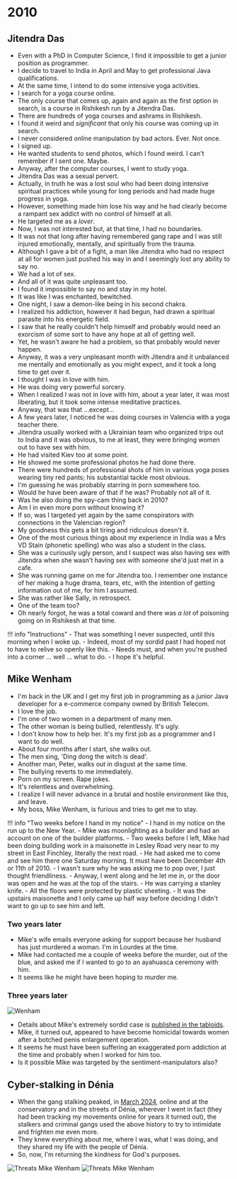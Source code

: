 # 2010

<div id="google_translate_element"></div>
<script type="text/javascript" src="//translate.google.com/translate_a/element.js?cb=googleTranslateElementInit"></script>
<script type="text/javascript">
function googleTranslateElementInit() {
  new google.translate.TranslateElement({pageLanguage: 'en'}, 'google_translate_element');
}
</script>

## Jitendra Das

- Even with a PhD in Computer Science, I find it impossible to get a junior position as programmer.
- I decide to travel to India in April and May to get professional Java qualifications.
- At the same time, I intend to do some intensive yoga activities.
- I search for a yoga course online.
- The only course that comes up, again and again as the first option in search, is a course in Rishikesh run by a Jitendra Das.
- There are hundreds of yoga courses and ashrams in Rishikesh. 
- I found it weird and *significant* that only his course was coming up in search.
- I never considered online manipulation by bad actors. Ever. Not once.
- I signed up.
- He wanted students to send photos, which I found weird. I can't remember if I sent one. Maybe.
- Anyway, after the computer courses, I went to study yoga.
- Jitendra Das was a sexual pervert.
- Actually, in truth he was a lost soul who had been doing intensive spiritual practices while young for long periods and had made huge progress in yoga.
- However, something made him lose his way and he had clearly become a rampant sex addict with no control of himself at all.
- He targeted me as a *lover*.
- Now, I was not interested but, at that time, I had no boundaries.
- It was not that long after having remembered gang rape and I was still injured emotionally, mentally, and spiritually from the trauma.
- Although I gave a bit of a fight, a man like Jitendra who had no respect at all for women just pushed his way in and I seemingly lost any ability to say no.
- We had a lot of sex.
- And all of it was quite unpleasant too.
- I found it impossible to say no and stay in my hotel.
- It was like I was enchanted, bewitched.
- One night, I saw a demon-like being in his second chakra.
- I realized his addiction, however it had begun, had drawn a spiritual parasite into his energetic field.
- I saw that he really couldn't help himself and probably would need an exorcism of some sort to have any hope at all of getting well.
- Yet, he wasn't aware he had a problem, so that probably would never happen.
- Anyway, it was a very unpleasant month with Jitendra and it unbalanced me mentally and emotionally as you might expect, and it took a long time to get over it.
- I thought I was in love with him. 
- He was doing very powerful sorcery.
- When I realized I was not in love with him, about a year later, it was most liberating, but it took some intense meditative practices.
- Anyway, that was that ...except...
- A few years later, I noticed he was doing courses in Valencia with a yoga teacher there.
- Jitendra usually worked with a Ukrainian team who organized trips out to India and it was obvious, to me at least, they were bringing women out to have sex with him.
- He had visited Kiev too at some point.
- He showed me some professional photos he had done there. 
- There were hundreds of professional shots of him in various yoga poses wearing tiny red pants; his substantial tackle most obvious.
- I'm guessing he was probably starring in porn somewhere too.
- Would he have been aware of that if he was? Probably not all of it.
- Was he also doing the spy-cam thing back in 2010?
- Am I in even more porn without knowing it?
- If so, was I targeted yet again by the same conspirators with connections in the Valencian region?
- My goodness this gets a bit tiring and ridiculous doesn't it.
- One of the most curious things about my experience in India was a Mrs VD Stain (phonetic spelling) who was also a student in the class.
- She was a curiously ugly person, and I suspect was also having sex with Jitendra when she wasn't having sex with someone she'd just met in a cafe.
- She was running game on me for Jitendra too. I remember one instance of her making a huge drama, tears, etc, with the intention of getting information out of me, for him I assumed.
- She was rather like Sally, in retrospect.
- One of the team too?
- Oh nearly forgot, he was a total coward and there was *a lot* of poisoning going on in Rishikesh at that time.

!!! info "Instructions"
    - That was something I never suspected, until this morning when I woke up.
    - Indeed, most of my sordid past I had hoped not to have to relive so openly like this.
    - Needs must, and when you're pushed into a corner ... well ... what to do.
    - I hope it's helpful.

## Mike Wenham

- I'm back in the UK and I get my first job in programming as a junior Java developer for a e-commerce company owned by British Telecom.
- I love the job.
- I'm one of two women in a department of many men.
- The other woman is being bullied, relentlessly. It's ugly.
- I don't know how to help her. It's my first job as a programmer and I want to do well.
- About four months after I start, she walks out.
- The men sing, 'Ding dong the witch is dead'.
- Another man, Peter, walks out in disgust at the same time.
- The bullying reverts to me immediately.
- Porn on my screen. Rape jokes.
- It's relentless and overwhelming.
- I realize I will never advance in a brutal and hostile environment like this, and leave.
- My boss, Mike Wenham, is furious and tries to get me to stay.

!!! info "Two weeks before I hand in my notice"
    - I hand in my notice on the run up to the New Year.
    - Mike was moonlighting as a builder and had an account on one of the builder platforms.
    - Two weeks before I left, Mike had been doing building work in a maisonette in Lesley Road very near to my street in East Finchley, literally the next road.
    - He had asked me to come and see him there one Saturday morning. It must have been December 4th or 11th of 2010.
    - I wasn't sure why he was asking me to pop over, I just thought friendliness.
    - Anyway, I went along and he let me in, or the door was open and he was at the top of the stairs. 
    - He was carrying a stanley knife.
    - All the floors were protected by plastic sheeting.
    - It was the upstairs maisonette and I only came up half way before deciding I didn't want to go up to see him and left.

### Two years later

- Mike's wife emails everyone asking for support because her husband has just murdered a woman. I'm in Lourdes at the time.
- Mike had contacted me a couple of weeks before the murder, out of the blue, and asked me if I wanted to go to an ayahuasca ceremony with him.
- It seems like he might have been hoping to murder me.

### Three years later

![Wenham](../../content/images/wenham.png)

- Details about Mike's extremely sordid case is [published in the tabloids](https://www.mirror.co.uk/news/uk-news/michael-wenham-dad-who-decapitated-5071160).
- Mike, it turned out, appeared to have become homicidal towards women after a botched penis enlargement operation.
- It seems he must have been suffering an exaggerated porn addiction at the time and probably when I worked for him too.
- Is it possible Mike was targeted by the sentiment-manipulators also?

## Cyber-stalking in Dénia

- When the gang stalking peaked, in [March 2024](../2024/march.md), online and at the conservatory and in the streets of Dénia, wherever I went in fact (they had been tracking my movements online for years it turned out), the stalkers and criminal gangs used the above history to try to intimidate and frighten me even more. 
- They knew everything about me, where I was, what I was doing, and they shared my life with the people of Dénia.
- So, now, I'm returning the kindness for God's purposes. 

![Threats Mike Wenham](../../content/images/threats/mike-wenham/march-threats-mike-wenham-1.png)
![Threats Mike Wenham](../../content/images/threats/mike-wenham/march-threats-mike-wenham-2.png)

